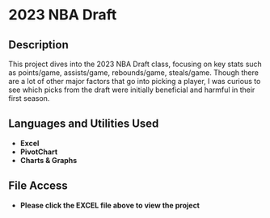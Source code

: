 <h1>2023 NBA Draft</h1>


<h2>Description</h2>
This project dives into the 2023 NBA Draft class, focusing on key stats such as points/game, assists/game, rebounds/game, steals/game. Though there are a lot of other major factors that go into picking a player, I was curious to see which picks from the draft were initially beneficial and harmful in their first season.
<br />


<h2>Languages and Utilities Used</h2>

- <b>Excel</b> 
- <b>PivotChart</b>
- <b>Charts & Graphs</b>

<h2>File Access</h2>

- <b>Please click the EXCEL file above to view the project</b>
